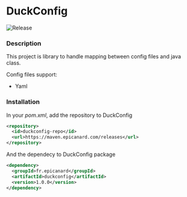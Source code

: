# DuckConfig
![Release](https://github.com/EpiCanard/DuckConfig/workflows/Release/badge.svg)

### Description
This project is library to handle mapping between config files and java class.

Config files support:
- Yaml

### Installation
In your *pom.xml*, add the repository to DuckConfig
```xml
<repository>
  <id>duckconfig-repo</id>
  <url>https://maven.epicanard.com/releases</url>
</repository>
```

And the dependecy to DuckConfig package
```xml
<dependency>
  <groupId>fr.epicanard</groupId>
  <artifactId>duckconfig</artifactId>
  <version>1.0.0</version>
</dependency> 
```
